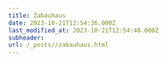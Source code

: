 ```yaml
---
title: Zabauhaus
date: 2023-10-21T12:54:36.000Z
last_modified_at: 2023-10-21T12:54:48.000Z
subheader: 
url: /_posts//zabauhaus.html
---
```



